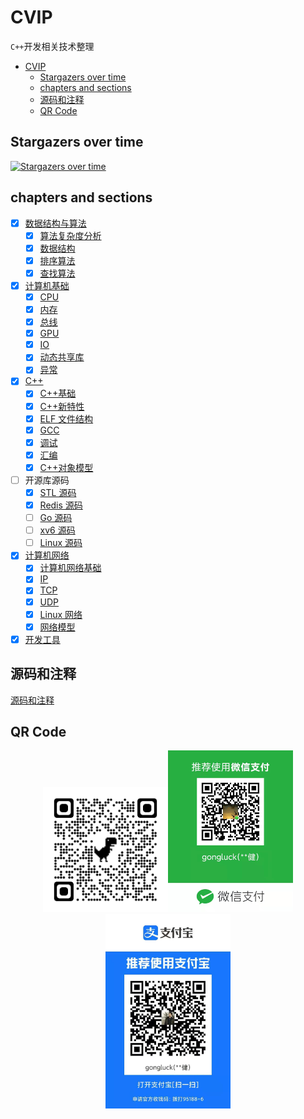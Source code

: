 # CVIP

`C++`开发相关技术整理

- [CVIP](#cvip)
  - [Stargazers over time](#stargazers-over-time)
  - [chapters and sections](#chapters-and-sections)
  - [源码和注释](#源码和注释)
  - [QR Code](#qr-code)

## Stargazers over time

[![Stargazers over time](https://starchart.cc/gongluck/CVIP.svg)](https://starchart.cc/gongluck/CVIP)

## chapters and sections

- [x] [数据结构与算法](./数据结构与算法/)
  - [x] [算法复杂度分析](./数据结构与算法/算法复杂度分析.md)
  - [x] [数据结构](./数据结构与算法/数据结构.md)
  - [x] [排序算法](./数据结构与算法/排序算法.md)
  - [x] [查找算法](./数据结构与算法/查找算法.md)
- [x] [计算机基础](./计算机基础/)
  - [x] [CPU](./计算机基础/cpu.md)
  - [x] [内存](./计算机基础/memory.md)
  - [x] [总线](./计算机基础/bus.md)
  - [x] [GPU](./计算机基础/gpu.md)
  - [x] [IO](./计算机基础/io.md)
  - [x] [动态共享库](./计算机基础/sharedobject.md)
  - [x] [异常](./计算机基础/exception.md)
- [x] [C++](./cpp/)
  - [x] [C++基础](./cpp/base.md)
  - [x] [C++新特性](./cpp/advance.md)
  - [x] [ELF 文件结构](./cpp/elf.md)
  - [x] [GCC](./cpp/gcc.md)
  - [x] [调试](./cpp/debug.md)
  - [x] [汇编](./cpp/assembly.md)
  - [x] [C++对象模型](./cpp/objectmodel.md)
- [ ] 开源库源码
  - [x] [STL 源码](./stl/)
  - [x] [Redis 源码](./redis/)
  - [ ] [Go 源码]()
  - [ ] [xv6 源码](./linux/xv6.md)
  - [ ] [Linux 源码](./linux/linux.md)
- [x] [计算机网络](./network/)
  - [x] [计算机网络基础](./network/basics.md)
  - [x] [IP](./network/ip.md)
  - [x] [TCP](./network/tcp.md)
  - [x] [UDP](./network/udp.md)
  - [x] [Linux 网络](./network/linux_network.md)
  - [x] [网络模型](./network/network_model.md)
- [x] [开发工具](./tools/)

## 源码和注释

[源码和注释](https://github.com/gongluck/sourcecode)

## QR Code

<center>
  <img src="https://github.com/gongluck/images/blob/main/CVIP.png" width="200"/><img src="https://github.com/gongluck/images/blob/main/wx.png" width="200"/><img src="https://github.com/gongluck/images/blob/main/zfb.png" width="200"/>
</center>
